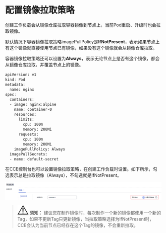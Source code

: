 # 配置镜像拉取策略<a name="cce_10_0353"></a>

创建工作负载会从镜像仓库拉取容器镜像到节点上，当前Pod重启、升级时也会拉取镜像。

默认情况下容器镜像拉取策略imagePullPolicy是**IfNotPresent**，表示如果节点上有这个镜像就直接使用节点已有镜像，如果没有这个镜像就会从镜像仓库拉取。

容器镜像拉取策略还可以设置为**Always**，表示无论节点上是否有这个镜像，都会从镜像仓库拉取，并覆盖节点上的镜像。

```
apiVersion: v1
kind: Pod 
metadata:
  name: nginx 
spec: 
  containers:
  - image: nginx:alpine 
    name: container-0 
    resources:
      limits:
        cpu: 100m
        memory: 200Mi
      requests:
        cpu: 100m
        memory: 200Mi
    imagePullPolicy: Always
  imagePullSecrets:                 
  - name: default-secret
```

在CCE控制台也可以设置镜像拉取策略，在创建工作负载时设置。如下所示，勾选表示总是拉取镜像（Always），不勾选就是IfNotPresent。

![](figures/zh-cn_image_0000001484874921.png)

>![](public_sys-resources/icon-notice.gif) **须知：** 
>建议您在制作镜像时，每次制作一个新的镜像都使用一个新的Tag，如果不更新Tag只更新镜像，当拉取策略选择为IfNotPresent时，CCE会认为当前节点已经存在这个Tag的镜像，不会重新拉取。

